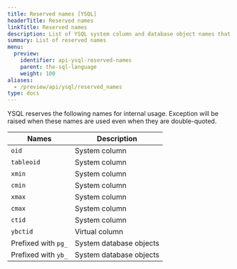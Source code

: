 ```yaml
---
title: Reserved names [YSQL]
headerTitle: Reserved names
linkTitle: Reserved names
description: List of YSQL system column and database object names that are reserved for internal usage.
summary: List of reserved names
menu:
  preview:
    identifier: api-ysql-reserved-names
    parent: the-sql-language
    weight: 100
aliases:
  - /preview/api/ysql/reserved_names
type: docs
---
```


YSQL reserves the following names for internal usage. Exception will be raised when these names are used even when they are double-quoted.

| Names | Description |
|-------|-------------|
| `oid` | System column |
| `tableoid` | System column |
| `xmin` | System column |
| `cmin` | System column |
| `xmax` | System column |
| `cmax` | System column |
| `ctid` | System column |
| `ybctid` | Virtual column |
| Prefixed with `pg_` | System database objects |
| Prefixed with `yb_` | System database objects |
